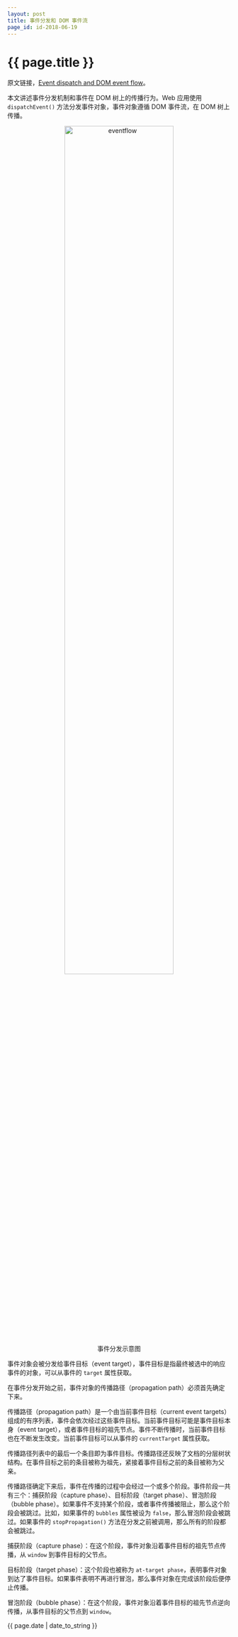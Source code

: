 ```yaml
---
layout: post
title: 事件分发和 DOM 事件流
page_id: id-2018-06-19
---
```


# {{ page.title }}

原文链接，<a href="https://www.w3.org/TR/uievents/#event-flow" target="_blank">Event dispatch and DOM event flow</a>。

本文讲述事件分发机制和事件在 DOM 树上的传播行为。Web 应用使用 `dispatchEvent()` 方法分发事件对象，事件对象遵循 DOM 事件流，在 DOM 树上传播。

<div align="center"><img src="http://7xilqo.com1.z0.glb.clouddn.com/2018-06-19-eventflow.svg" alt="eventflow" width="70%" /></div>

<p align="center">事件分发示意图</p>

事件对象会被分发给事件目标（event target），事件目标是指最终被选中的响应事件的对象，可以从事件的 `target` 属性获取。

在事件分发开始之前，事件对象的传播路径（propagation path）必须首先确定下来。

传播路径（propagation path）是一个由当前事件目标（current event targets）组成的有序列表，事件会依次经过这些事件目标。当前事件目标可能是事件目标本身（event target），或者事件目标的祖先节点。事件不断传播时，当前事件目标也在不断发生改变。当前事件目标可以从事件的 `currentTarget` 属性获取。

传播路径列表中的最后一个条目即为事件目标。传播路径还反映了文档的分层树状结构。在事件目标之前的条目被称为祖先，紧接着事件目标之前的条目被称为父亲。

传播路径确定下来后，事件在传播的过程中会经过一个或多个阶段。事件阶段一共有三个：捕获阶段（capture phase）、目标阶段（target phase）、冒泡阶段（bubble phase）。如果事件不支持某个阶段，或者事件传播被阻止，那么这个阶段会被跳过。比如，如果事件的 `bubbles` 属性被设为 `false`，那么冒泡阶段会被跳过。如果事件的 `stopPropagation()` 方法在分发之前被调用，那么所有的阶段都会被跳过。

捕获阶段（capture phase）：在这个阶段，事件对象沿着事件目标的祖先节点传播，从 `window` 到事件目标的父节点。

目标阶段（target phase）：这个阶段也被称为 `at-target phase`，表明事件对象到达了事件目标。如果事件表明不再进行冒泡，那么事件对象在完成该阶段后便停止传播。

冒泡阶段（bubble phase）：在这个阶段，事件对象沿着事件目标的祖先节点逆向传播，从事件目标的父节点到 `window`。

{{ page.date | date_to_string }}
